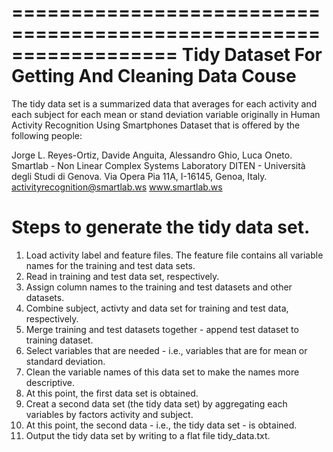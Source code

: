 ==================================================================
Tidy Dataset For Getting And Cleaning Data Couse
==================================================================

The tidy data set is a summarized data that averages for each activity and each subject for each mean or stand deviation variable originally in Human Activity Recognition Using Smartphones Dataset that is offered by the following people:

Jorge L. Reyes-Ortiz, Davide Anguita, Alessandro Ghio, Luca Oneto.
Smartlab - Non Linear Complex Systems Laboratory
DITEN - Università degli Studi di Genova.
Via Opera Pia 11A, I-16145, Genoa, Italy.
activityrecognition@smartlab.ws
www.smartlab.ws

Steps to generate the tidy data set.
==================================================================
1. Load activity label and feature files. The feature file contains all variable names for the training and test data sets.
2. Read in training and test data set, respectively.
3. Assign column names to the training and test datasets and other datasets.
4. Combine subject, activty and data set for training and test data, respectively.
5. Merge training and test datasets together - append test dataset to training dataset.
6. Select variables that are needed - i.e., variables that are for mean or standard deviation.
7. Clean the variable names of this data set to make the names more descriptive.
8. At this point, the first data set is obtained.
9. Creat a second data set (the tidy data set) by aggregating each variables by factors activity and subject.
10. At this point, the second data - i.e., the tidy data set - is obtained.
11. Output the tidy data set by writing to a flat file tidy_data.txt.

 

